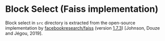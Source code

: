 # Block Select (Faiss implementation)

Block select in `src` directory is extracted from the open-source implementation by [facebookresearch/faiss](https://github.com/facebookresearch/faiss) (version [1.7.3](https://github.com/facebookresearch/faiss/releases/tag/v1.7.3)) [Johnson, Douze and Jégou, 2019].
